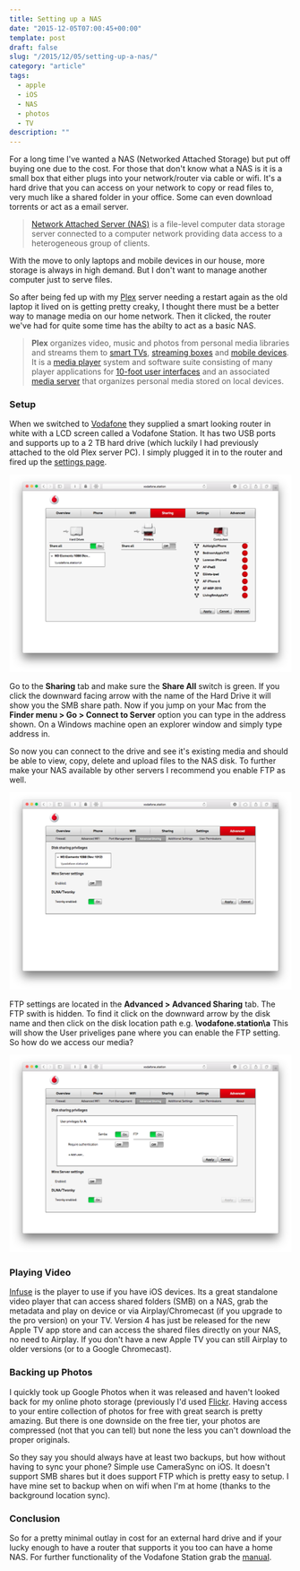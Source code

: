 ```yaml
---
title: Setting up a NAS
date: "2015-12-05T07:00:45+00:00"
template: post
draft: false
slug: "/2015/12/05/setting-up-a-nas/"
category: "article"
tags:
  - apple
  - iOS
  - NAS
  - photos
  - TV
description: ""
---
```


For a long time I've wanted a NAS (Networked Attached Storage) but put off buying one due to the cost. For those that don't know what a NAS is it is a small box that either plugs into your network/router via cable or wifi. It's a hard drive that you can access on your network to copy or read files to, very much like a shared folder in your office. Some can even download torrents or act as a email server.

>[Network Attached Server (NAS)](https://en.wikipedia.org/wiki/Network-attached_storage) is a file-level computer data storage server connected to a computer network providing data access to a heterogeneous group of clients.

With the move to only laptops and mobile devices in our house, more storage is always in high demand. But I don't want to manage another computer just to serve files.

So after being fed up with my [Plex](http://plex.tv) server needing a restart again as the old laptop it lived on is getting pretty creaky, I thought there must be a better way to manage media on our home network. Then it clicked, the router we've had for quite some time has the abilty to act as a basic NAS.

>**Plex** organizes video, music and photos from personal media libraries and streams them to [smart TVs](https://en.wikipedia.org/wiki/Smart_TV), [streaming boxes](https://en.wikipedia.org/wiki/Digital_media_player) and [mobile devices](https://en.wikipedia.org/wiki/Mobile_device). It is a [media player](https://en.wikipedia.org/wiki/Media_player_(software)) system and software suite consisting of many player applications for [10-foot user interfaces](https://en.wikipedia.org/wiki/10-foot_user_interface) and an associated [media server](https://en.wikipedia.org/wiki/Media_server) that organizes personal media stored on local devices.

### Setup

When we switched to [Vodafone](http://www.vodafone.co.nz) they supplied a smart looking router in white with a LCD screen called a Vodafone Station. It has two USB ports and supports up to a 2 TB hard drive (which luckily I had previously attached to the old Plex server PC). I simply plugged it in to the router and fired up the [settings page](http://vodafone.station).

![Sharing Disk](./sharing-disk.png)

Go to the **Sharing** tab and make sure the **Share All** switch is green. If you click the downward facing arrow with the name of the Hard Drive it will show you the SMB share path. Now if you jump on your Mac from the **Finder menu > Go > Connect to Server** option you can type in the address shown. On a Windows machine open an explorer window and simply type address in.


So now you can connect to the drive and see it's existing media and should be able to view, copy, delete and upload files to the NAS disk. To further make your NAS available by other servers I recommend you enable FTP as well.

![Sharing Advanced](./sharing-advanced.png)

FTP settings are located in the **Advanced > Advanced Sharing** tab. The FTP swith is hidden. To find it click on the downward arrow by the disk name and then click on the disk location path e.g. **\vodafone.station\a** This will show the User priveliges pane where you can enable the FTP setting. So how do we access our media?

![Sharing advanced ftp](./sharing-advanced-ftp.png)

### Playing Video

[Infuse](https://firecore.com/infuse) is the player to use if you have iOS devices. Its a great standalone video player that can access shared folders (SMB) on a NAS, grab the metadata and play on device or via Airplay/Chromecast (if you upgrade to the pro version) on your TV. Version 4 has just be released for the new Apple TV app store and can access the shared files directly on your NAS, no need to Airplay. If you don't have a new Apple TV you can still Airplay to older versions (or to a Google Chromecast).

### Backing up Photos

I quickly took up Google Photos when it was released and haven't looked back for my online photo storage (previously I'd used [Flickr](https://www.flickr.com). Having access to your entire collection of photos for free with great search is pretty amazing. But there is one downside on the free tier, your photos are compressed (not that you can tell) but none the less you can't download the proper originals.

So they say you should always have at least two backups, but how without having to sync your phone? Simple use CameraSync on iOS. It doesn't support SMB shares but it does support FTP which is pretty easy to setup. I have mine set to backup when on wifi when I'm at home (thanks to the background location sync).

### Conclusion

So for a pretty minimal outlay in cost for an external hard drive and if your lucky enough to have a router that supports it you too can have a home NAS. For further functionality of the Vodafone Station grab the [manual](http://help.vodafone.co.nz/ci/fattach/get/1081671/1377227070/redirect/1/filename/vodafone-station-complete-user-manual.pdf).